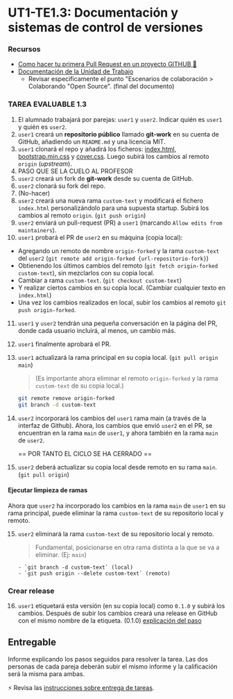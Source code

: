 # UT1-TE1.3: Documentación y sistemas de control de versiones

### Recursos
 
- [Como hacer tu primera Pull Request en un proyecto GITHUB 🧱](https://youtu.be/_M8oalUyz10)
- [Documentación de la Unidad de Trabajo](https://sharp-voice-0ff.notion.site/Documentaci-n-y-sistemas-de-control-de-versiones-4f34a299f66d42b1aac4853788a41127)
  - Revisar especificamente el punto "Escenarios de colaboración > Colaborando "Open Source". (final del documento)

### TAREA EVALUABLE 1.3

1. El alumnado trabajará por parejas: `user1` y `user2`. Indicar quién es `user1` y quién es `user2`.
2. `user1` creará un **repositorio público** llamado **git-work** en su cuenta de GitHub, añadiendo un `README.md` y una licencia MIT.
3. `user1` clonará el repo y añadirá los ficheros: [index.html](./files/index.html), [bootstrap.min.css](./files/bootstrap.min.css) y [cover.css](./files/cover.css). Luego subirá los cambios al remoto `origin` (_upstream_).
4. PASO QUE SE LA CUELO AL PROFESOR
5. `user2` creará un fork de **git-work** desde su cuenta de GitHub.
6. `user2` clonará su fork del repo.
7. (No-hacer)
8. `user2` creará una nueva rama `custom-text` y modificará el fichero `index.html` personalizándolo para una supuesta startup.
   Subirá los cambios al remoto `origin`. (`git push origin`)
9. `user2` enviará un pull-request (PR) a `user1` (marcando `Allow edits from maintainers`).
10. `user1` probará el PR de `user2` en su máquina (copia local):
   -  Agregando un remoto de nombre `origin-forked` y la rama `custom-text` del `user2` (`git remote add origin-forked {url-repositorio-fork}`)
   -  Obtienendo los últimos cambios del remoto (`git fetch origin-forked custom-text`), sin mezclarlos con su copia local.
   -  Cambiar a rama `custom-text`. (`git checkout custom-text`)
   -  Y realizar ciertos cambios en su copia local. (Cambiar cualquier texto en `index.html`)
   -  Una vez los cambios realizados en local, subir los cambios al remoto `git push origin-forked`.
11. `user1` y `user2` tendrán una pequeña conversación en la página del PR, donde cada usuario incluirá, al menos, un cambio más.
12. `user1` finalmente aprobará el PR.
13. `user1` actualizará la rama principal en su copia local. (`git pull origin main`)
    > (Es importante ahora eliminar el remoto `origin-forked` y la rama `custom-text` de su copia local.)
    ```bash	
    git remote remove origin-forked
    git branch -d custom-text
    ```

14. `user2` incorporará los cambios del `user1` rama main (a través de la interfaz de Github). 
    Ahora, los cambios que envió `user2` en el PR, se encuentran en la rama `main` de `user1`, y ahora también en la rama `main` de `user2`.<br>

    == POR TANTO EL CICLO SE HA CERRADO ==

15. `user2` deberá actualizar su copia local desde remoto en su rama `main`. (`git pull origin`)
    
#### Ejecutar limpieza de ramas

Ahora que `user2` ha incorporado los cambios en la rama `main` de `user1` en su rama principal, puede eliminar la rama `custom-text` de su repositorio local y remoto.

15. `user2` eliminará la rama `custom-text` de su repositorio local y remoto.
    > Fundamental, posicionarse en otra rama distinta a la que se va a eliminar. (Ej: `main`)

        - `git branch -d custom-text` (local)
        - `git push origin --delete custom-text` (remoto)
    

### Crear release

16. `user1` etiquetará esta versión (en su copia local) como `0.1.0` y subirá los cambios. Después de subir los cambios creará una release en GitHub con el mismo nombre de la etiqueta. (0.1.0)  [explicación del paso](https://youtu.be/wwHtJWS1haA)
    

## Entregable

Informe explicando los pasos seguidos para resolver la tarea. Las dos personas de cada pareja deberán subir el mismo informe y la calificación será la misma para ambas.

⚡ Revisa las [instrucciones sobre entrega de tareas](../../_info/entrega-tareas-info.md).
